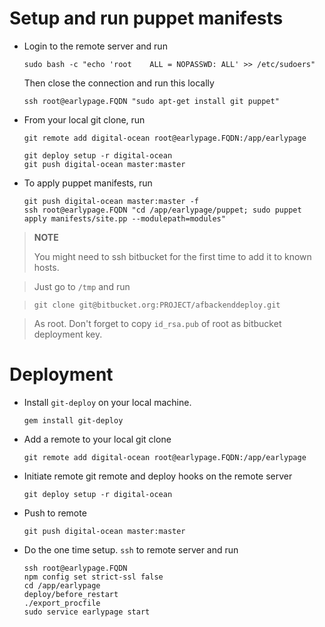 Setup and run puppet manifests
==============================

*   Login to the remote server and run

        sudo bash -c "echo 'root    ALL = NOPASSWD: ALL' >> /etc/sudoers"

    Then close the connection and run this locally

        ssh root@earlypage.FQDN "sudo apt-get install git puppet"

*   From your local git clone, run

        git remote add digital-ocean root@earlypage.FQDN:/app/earlypage

        git deploy setup -r digital-ocean
        git push digital-ocean master:master

*   To apply puppet manifests, run

        git push digital-ocean master:master -f
        ssh root@earlypage.FQDN "cd /app/earlypage/puppet; sudo puppet apply manifests/site.pp --modulepath=modules"

> **NOTE**
>
> You might need to ssh bitbucket for the first time to add it to known hosts.

> Just go to `/tmp` and run

>     git clone git@bitbucket.org:PROJECT/afbackenddeploy.git

> As root. Don't forget to copy `id_rsa.pub` of root as bitbucket deployment key.

Deployment
==========

*   Install `git-deploy` on your local machine.

        gem install git-deploy

*   Add a remote to your local git clone

        git remote add digital-ocean root@earlypage.FQDN:/app/earlypage

*   Initiate remote git remote and deploy hooks on the remote server

        git deploy setup -r digital-ocean

*   Push to remote

        git push digital-ocean master:master

*   Do the one time setup. `ssh` to remote server and run

        ssh root@earlypage.FQDN
        npm config set strict-ssl false
        cd /app/earlypage
        deploy/before_restart
        ./export_procfile
        sudo service earlypage start
